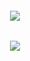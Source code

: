 <h6 align=center>

<img src="https://i.pinimg.com/564x/7e/4e/6c/7e4e6c3b46fd1a7de4953f7f69cd20a5.jpg"/>
<h6 align=center>
<img src="https://64.media.tumblr.com/5599ac6c59f28d0c1a089b8c93a6bd83/78ad3fc6a55c17c5-88/s640x960/e9d339616ca88ee19434d9d40e319f5713cd2c86.gifv"/>
